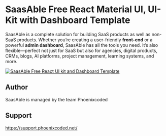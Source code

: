 
# SaasAble Free React Material UI, UI-Kit with Dashboard Template

SaasAble is a complete solution for building SaaS products as well as non-SaaS products. Whether you’re creating a user-friendly **front-end** or a powerful **admin dashboard**, SaasAble has all the tools you need. It’s also flexible—perfect not just for SaaS but also for agencies, digital products, CRMs, blogs, AI platforms, project management, learning systems, and more.

[![SaasAble Free React UI kit and Dashboard Template](https://ableproadmin.com/adv-banner-saasable/adv-github.png)](https://www.saasable.io/)

## Author

SaasAble is managed by the team Phoenixcoded

## Support

https://support.phoenixcoded.net/


